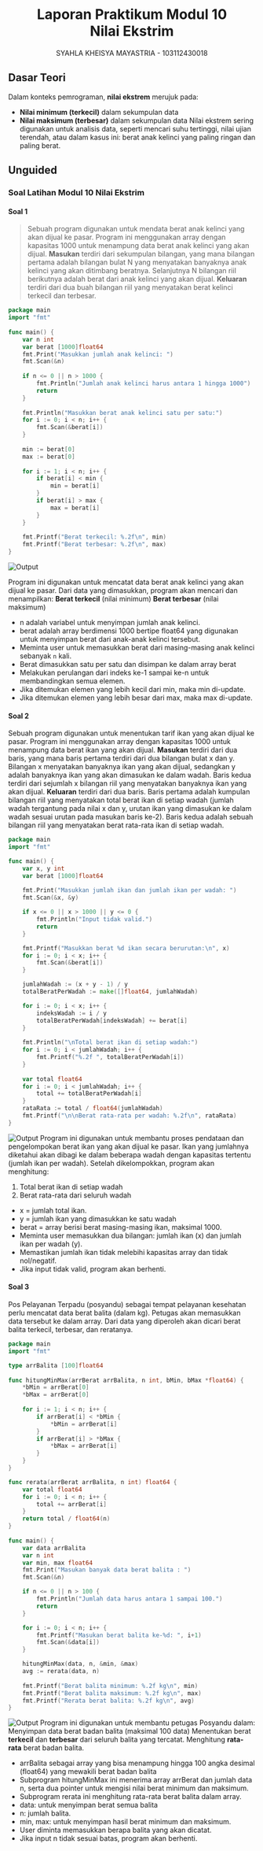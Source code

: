<h1 align="center">Laporan Praktikum Modul 10 <br>Nilai Ekstrim</h1>
<p align="center">SYAHLA KHEISYA MAYASTRIA - 103112430018</p>

## Dasar Teori
Dalam konteks pemrograman, **nilai ekstrem** merujuk pada:
- **Nilai minimum (terkecil)** dalam sekumpulan data
- **Nilai maksimum (terbesar)** dalam sekumpulan data
Nilai ekstrem sering digunakan untuk analisis data, seperti mencari suhu tertinggi, nilai ujian terendah, atau dalam kasus ini: berat anak kelinci yang paling ringan dan paling berat.
## Unguided

### Soal Latihan Modul 10 Nilai Ekstrim

#### Soal 1
>Sebuah program digunakan untuk mendata berat anak kelinci yang akan dijual ke pasar. Program ini menggunakan array dengan kapasitas 1000 untuk menampung data berat anak kelinci yang akan dijual. 
>**Masukan** terdiri dari sekumpulan bilangan, yang mana bilangan pertama adalah bilangan bulat N yang menyatakan banyaknya anak kelinci yang akan ditimbang beratnya. Selanjutnya N bilangan riil berikutnya adalah berat dari anak kelinci yang akan dijual. 
>**Keluaran** terdiri dari dua buah bilangan riil yang menyatakan berat kelinci terkecil dan terbesar.
```go
package main
import "fmt"
  
func main() {
    var n int
    var berat [1000]float64
    fmt.Print("Masukkan jumlah anak kelinci: ")
    fmt.Scan(&n)
  
    if n <= 0 || n > 1000 {
        fmt.Println("Jumlah anak kelinci harus antara 1 hingga 1000")
        return
    }
  
    fmt.Println("Masukkan berat anak kelinci satu per satu:")
    for i := 0; i < n; i++ {
        fmt.Scan(&berat[i])
    }
  
    min := berat[0]
    max := berat[0]
  
    for i := 1; i < n; i++ {
        if berat[i] < min {
            min = berat[i]
        }
        if berat[i] > max {
            max = berat[i]
        }
    }
  
    fmt.Printf("Berat terkecil: %.2f\n", min)
    fmt.Printf("Berat terbesar: %.2f\n", max)
}
```
![Output](output/soal1.png)

Program ini digunakan untuk mencatat data berat anak kelinci yang akan dijual ke pasar. Dari data yang dimasukkan, program akan mencari dan menampilkan:
**Berat terkecil** (nilai minimum)
**Berat terbesar** (nilai maksimum)
- n adalah variabel untuk menyimpan jumlah anak kelinci.
- berat adalah array berdimensi 1000 bertipe float64 yang digunakan untuk menyimpan berat dari anak-anak kelinci tersebut.
- Meminta user untuk memasukkan berat dari masing-masing anak kelinci sebanyak `n` kali.
- Berat dimasukkan satu per satu dan disimpan ke dalam array berat
- Melakukan perulangan dari indeks ke-1 sampai ke-n untuk membandingkan semua elemen.
- Jika ditemukan elemen yang lebih kecil dari min, maka min di-update.
- Jika ditemukan elemen yang lebih besar dari max, maka max di-update.
#### Soal 2
Sebuah program digunakan untuk menentukan tarif ikan yang akan dijual ke pasar. Program ini menggunakan array dengan kapasitas 1000 untuk menampung data berat ikan yang akan dijual. **Masukan** terdiri dari dua baris, yang mana baris pertama terdiri dari dua bilangan bulat x dan y. Bilangan x menyatakan banyaknya ikan yang akan dijual, sedangkan y adalah banyaknya ikan yang akan dimasukan ke dalam wadah. Baris kedua terdiri dari sejumlah x bilangan riil yang menyatakan banyaknya ikan yang akan dijual. 
**Keluaran** terdiri dari dua baris. Baris pertama adalah kumpulan bilangan riil yang menyatakan total berat ikan di setiap wadah (jumlah wadah tergantung pada nilai x dan y, urutan ikan yang dimasukan ke dalam wadah sesuai urutan pada masukan baris ke-2). Baris kedua adalah sebuah bilangan riil yang menyatakan berat rata-rata ikan di setiap wadah.
```go
package main
import "fmt"

func main() {
    var x, y int
    var berat [1000]float64
  
    fmt.Print("Masukkan jumlah ikan dan jumlah ikan per wadah: ")
    fmt.Scan(&x, &y)

    if x <= 0 || x > 1000 || y <= 0 {
        fmt.Println("Input tidak valid.")
        return
    }

    fmt.Printf("Masukkan berat %d ikan secara berurutan:\n", x)
    for i := 0; i < x; i++ {
        fmt.Scan(&berat[i])
    }

    jumlahWadah := (x + y - 1) / y
    totalBeratPerWadah := make([]float64, jumlahWadah)

    for i := 0; i < x; i++ {
        indeksWadah := i / y
        totalBeratPerWadah[indeksWadah] += berat[i]
    }
  
    fmt.Println("\nTotal berat ikan di setiap wadah:")
    for i := 0; i < jumlahWadah; i++ {
        fmt.Printf("%.2f ", totalBeratPerWadah[i])
    }
  
    var total float64
    for i := 0; i < jumlahWadah; i++ {
        total += totalBeratPerWadah[i]
    }
    rataRata := total / float64(jumlahWadah)
    fmt.Printf("\n\nBerat rata-rata per wadah: %.2f\n", rataRata)
}
```
![Output](output/soal2.png)
Program ini digunakan untuk membantu proses pendataan dan pengelompokan berat ikan yang akan dijual ke pasar. Ikan yang jumlahnya diketahui akan dibagi ke dalam beberapa wadah dengan kapasitas tertentu (jumlah ikan per wadah). Setelah dikelompokkan, program akan menghitung:
1. Total berat ikan di setiap wadah
2. Berat rata-rata dari seluruh wadah
- x = jumlah total ikan.
- y = jumlah ikan yang dimasukkan ke satu wadah
- berat = array berisi berat masing-masing ikan, maksimal 1000.
- Meminta user memasukkan dua bilangan: jumlah ikan (x) dan jumlah ikan per wadah (y).
- Memastikan jumlah ikan tidak melebihi kapasitas array dan tidak nol/negatif.
- Jika input tidak valid, program akan berhenti.
#### Soal 3
Pos Pelayanan Terpadu (posyandu) sebagai tempat pelayanan kesehatan perlu mencatat data berat balita (dalam kg). Petugas akan memasukkan data tersebut ke dalam array. Dari data yang diperoleh akan dicari berat balita terkecil, terbesar, dan reratanya.
```go
package main
import "fmt"

type arrBalita [100]float64
  
func hitungMinMax(arrBerat arrBalita, n int, bMin, bMax *float64) {
    *bMin = arrBerat[0]
    *bMax = arrBerat[0]
  
    for i := 1; i < n; i++ {
        if arrBerat[i] < *bMin {
            *bMin = arrBerat[i]
        }
        if arrBerat[i] > *bMax {
            *bMax = arrBerat[i]
        }
    }
}

func rerata(arrBerat arrBalita, n int) float64 {
    var total float64
    for i := 0; i < n; i++ {
        total += arrBerat[i]
    }
    return total / float64(n)
}
  
func main() {
    var data arrBalita
    var n int
    var min, max float64
    fmt.Print("Masukan banyak data berat balita : ")
    fmt.Scan(&n)

    if n <= 0 || n > 100 {
        fmt.Println("Jumlah data harus antara 1 sampai 100.")
        return
    }

    for i := 0; i < n; i++ {
        fmt.Printf("Masukan berat balita ke-%d: ", i+1)
        fmt.Scan(&data[i])
    }

    hitungMinMax(data, n, &min, &max)
    avg := rerata(data, n)
  
    fmt.Printf("Berat balita minimum: %.2f kg\n", min)
    fmt.Printf("Berat balita maksimum: %.2f kg\n", max)
    fmt.Printf("Rerata berat balita: %.2f kg\n", avg)
}
```
![Output](output/soal3.png)
Program ini digunakan untuk membantu petugas Posyandu dalam:
Menyimpan data berat badan balita (maksimal 100 data)
Menentukan berat **terkecil** dan **terbesar** dari seluruh balita yang tercatat.
Menghitung **rata-rata** berat badan balita.
- arrBalita sebagai array yang bisa menampung hingga 100 angka desimal (float64) yang mewakili berat badan balita
- Subprogram hitungMinMax ini menerima array arrBerat dan jumlah data n, serta dua pointer untuk mengisi nilai berat minimum dan maksimum.
- Subprogram rerata ini menghitung rata-rata berat balita dalam array.
- data: untuk menyimpan berat semua balita
- n: jumlah balita.
- min, max: untuk menyimpan hasil berat minimum dan maksimum.
- User diminta memasukkan berapa balita yang akan dicatat.
- Jika input n tidak sesuai batas, program akan berhenti.





